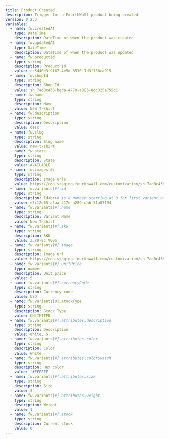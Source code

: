 ```yaml
---
title: Product Created
description: Trigger for a FourthWall product being created
version: 0.2.3
variables:
  - name: fw.createdAt
    type: DateTime
    description: DateTime of when the product was created
  - name: fw.updatedAt
    type: DateTime
    description: DateTime of when the product was updated
  - name: fw.productId
    type: string
    description: Product Id
    value: cc5d40e3-9f67-4e5d-8530-1d3f738ca915
  - name: fw.shopId
    type: string
    description: Shop Id
    value: sh_7ad0c438-beda-4779-a885-0dc325a755c1
  - name: fw.name
    type: string
    description: Name
    value: New T-shirt
  - name: fw.description
    type: string
    description: Description
    value: desc
  - name: fw.slug
    type: string
    description: Slug name
    value: new-t-shirt
  - name: fw.state
    type: string
    description: State
    value: AVAILABLE
  - name: fw.images[#]
    type: string
    description: Image urls
    value: https://cdn.staging.fourthwall.com/customization/sh_7ad0c438-beda-4779-a885-0dc325a755c1/5a125858-0e0c-4099-996f-db61cbd62f8e.jpeg
  - name: fw.variants[#].id
    type: string
    description: Id<br># is a number starting at 0 for first variant of product
    value: e3c12d65-a3aa-417e-a289-dabf71a87194
  - name: fw.variants[#].name
    type: string
    description: Variant Name
    value: New T-shirt
  - name: fw.variants[#].sku
    type: string
    description: SKU
    value: Z3YD-8CTV00S
  - name: fw.variants[#].image
    type: string
    description: Image url
    value: https://cdn.staging.fourthwall.com/customization/sh_7ad0c438-beda-4779-a885-0dc325a755c1/5a125858-0e0c-4099-996f-db61cbd62f8e.jpeg
  - name: fw.variants[#].unitPrice
    type: number
    description: Unit price
    value: 5
  - name: fw.variants[#].currencyCode
    type: string
    description: Currency code
    value: USD
  - name: fw.variants[0].stockType
    type: string
    description: Stock Type
    value: UNLIMITED
  - name: fw.variants[#].attributes.description
    type: string
    description: Description
    value: White, S
  - name: fw.variants[#].attributes.color
    type: string
    description: Color
    value: White
  - name: fw.variants[#].attributes.colorSwatch
    type: string
    description: Hex color
    value: '#FFFFFF'
  - name: fw.variants[#].attributes.size
    type: string
    description: Size
    value: S
  - name: fw.variants[#].attributes.weight
    type: string
    description: Weight
    value: 1
  - name: fw.variants[#].stock
    type: string
    description: Current stock
    value: 0
---
```

